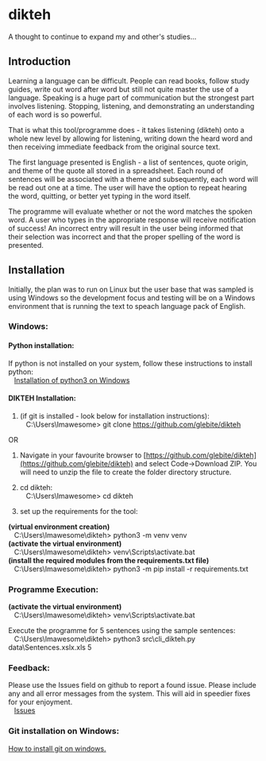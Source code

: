 # dikteh  
A thought to continue to expand my and other's studies...  

## Introduction  
Learning a language can be difficult.  People can read books, follow study guides, write out word after word but still not quite master the use of a language.  Speaking is a huge part of communication but the strongest part involves listening.  Stopping, listening, and demonstrating an understanding of each word is so powerful.  

That is what this tool/programme does - it takes listening (dikteh) onto a whole new level by allowing for listening, writing down the heard word and then receiving immediate feedback from the original source text.  

The first language presented is English - a list of sentences, quote origin, and theme of the quote all stored in a spreadsheet.  Each round of sentences will be associated with a theme and subsequently, each word will be read out one at a time.  The user will have the option to repeat hearing the word, quitting, or better yet typing in the word itself.  

The programme will evaluate whether or not the word matches the spoken word.  A user who types in the appropriate response will receive notification of success!  An incorrect entry will result in the user being informed that their selection was incorrect and that the proper spelling of the word is presented.  

## Installation  
Initially, the plan was to run on Linux but the user base that was sampled is using Windows so the development focus and testing will be on a Windows environment that is running the text to speach language pack of English.  

### Windows:  

#### Python installation:  
If python is not installed on your system, follow these instructions to install python:  
&nbsp;&nbsp;&nbsp;[Installation of python3 on Windows](https://phoenixnap.com/kb/how-to-install-python-3-windows)  

#### DIKTEH Installation:  
1) (if git is installed - look below for installation instructions):  
&nbsp;&nbsp;&nbsp;C:\Users\Imawesome> git clone https://github.com/glebite/dikteh  

OR  

1) Navigate in your favourite browser to [https://github.com/glebite/dikteh](https://github.com/glebite/dikteh) and select Code->Download ZIP.  You will need to unzip the file to create the folder directory structure.  

2) cd dikteh:  
&nbsp;&nbsp;&nbsp;C:\Users\Imawesome> cd dikteh  

3) set up the requirements for the tool:  

**(virtual environment creation)**  
&nbsp;&nbsp;&nbsp;C:\Users\Imawesome\dikteh> python3 -m venv venv  
**(activate the virtual environment)**  
&nbsp;&nbsp;&nbsp;C:\Users\Imawesome\dikteh> venv\Scripts\activate.bat  
**(install the required modules from the requirements.txt file)**  
&nbsp;&nbsp;&nbsp;C:\Users\Imawesome\dikteh> python3 -m pip install -r requirements.txt

### Programme Execution:  
**(activate the virtual environment)**  
&nbsp;&nbsp;&nbsp;C:\Users\Imawesome\dikteh> venv\Scripts\activate.bat  

Execute the programme for 5 sentences using the sample sentences:  
&nbsp;&nbsp;&nbsp;C:\Users\Imawesome\dikteh> python3 src\cli_dikteh.py data\Sentences.xslx.xls 5  

### Feedback:  
Please use the Issues field on github to report a found issue.  Please include any and all error messages from the system.  This will aid in speedier fixes for your enjoyment.  
&nbsp;&nbsp;&nbsp;[Issues](https://github.com/glebite/dikteh/issues)  


### Git installation on Windows:  

[How to install git on windows.](https://phoenixnap.com/kb/how-to-install-git-windows)  


